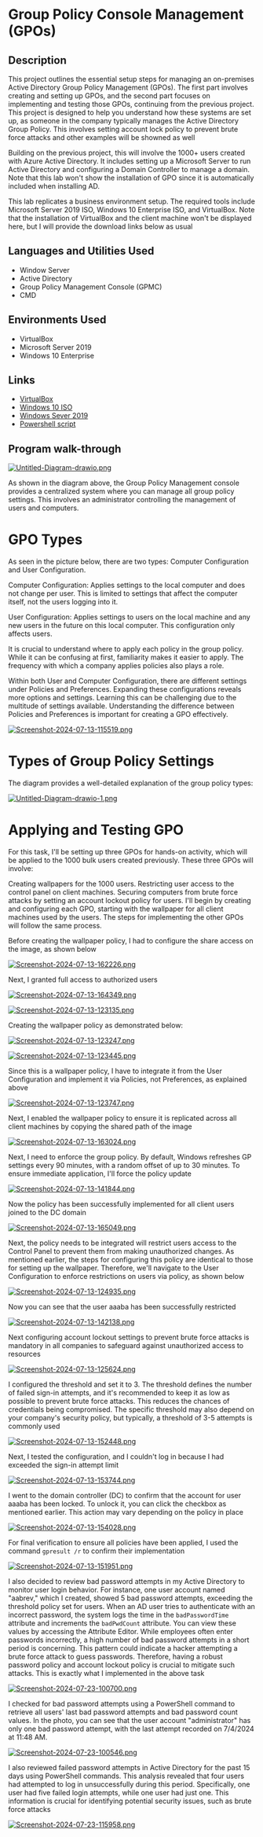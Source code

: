 # Group Policy Console Management (GPOs)
## Description
This project outlines the essential setup steps for managing an on-premises Active Directory Group Policy Management (GPOs). The first part involves creating and setting up GPOs, and the second part focuses on implementing and testing those GPOs, continuing from the previous project. This project is designed to help you understand how these systems are set up, as someone in the company typically manages the Active Directory Group Policy. This involves setting account lock policy to prevent brute force attacks and other examples will be showned as well

Building on the previous project, this will involve the 1000+ users created with Azure Active Directory. It includes setting up a Microsoft Server to run Active Directory and configuring a Domain Controller to manage a domain. Note that this lab won't show the installation of GPO since it is automatically included when installing AD.

This lab replicates a business environment setup. The required tools include Microsoft Server 2019 ISO, Windows 10 Enterprise ISO, and VirtualBox. Note that the installation of VirtualBox and the client machine won't be displayed here, but I will provide the download links below as usual
## Languages and Utilities Used
  + Window Server
  + Active Directory
  + Group Policy Management Console (GPMC)
  + CMD
## Environments Used
  + VirtualBox
  + Microsoft Server 2019
  + Windows 10 Enterprise
## Links
  + [VirtualBox](https://www.virtualbox.org/wiki/Downloads)
  + [Windows 10 ISO](https://www.microsoft.com/de-de/evalcenter/download-windows-10-enterprise/)
  + [Windows Sever 2019](https://www.microsoft.com/en-us/evalcenter/evaluate-windows-server-2019)
  + [Powershell script](https://techcommunity.microsoft.com/t5/itops-talk-blog/powershell-basics-how-to-force-azuread-connect-to-sync/ba-p/887043)
## Program walk-through

[![Untitled-Diagram-drawio.png](https://i.postimg.cc/zGVqZ8kZ/Untitled-Diagram-drawio.png)](https://postimg.cc/fVnGY4FB)

As shown in the diagram above, the Group Policy Management console provides a centralized system where you can manage all group policy settings. This involves an administrator controlling the management of users and computers.

# GPO Types

As seen in the picture below, there are two types: Computer Configuration and User Configuration.

Computer Configuration: Applies settings to the local computer and does not change per user. This is limited to settings that affect the computer itself, not the users logging into it.

User Configuration: Applies settings to users on the local machine and any new users in the future on this local computer. This configuration only affects users.

It is crucial to understand where to apply each policy in the group policy. While it can be confusing at first, familiarity makes it easier to apply. The frequency with which a company applies policies also plays a role.

Within both User and Computer Configuration, there are different settings under Policies and Preferences. Expanding these configurations reveals more options and settings. Learning this can be challenging due to the multitude of settings available. Understanding the difference between Policies and Preferences is important for creating a GPO effectively.

[![Screenshot-2024-07-13-115519.png](https://i.postimg.cc/s2jqdczB/Screenshot-2024-07-13-115519.png)](https://postimg.cc/18dJDDfP)

# Types of Group Policy Settings

The diagram provides a well-detailed explanation of the group policy types: 


[![Untitled-Diagram-drawio-1.png](https://i.postimg.cc/SxJYT02j/Untitled-Diagram-drawio-1.png)](https://postimg.cc/Hr1LnhtC)

# Applying and Testing GPO

For this task, I'll be setting up three GPOs for hands-on activity, which will be applied to the 1000 bulk users created previously. These three GPOs will involve:

Creating wallpapers for the 1000 users.
Restricting user access to the control panel on client machines.
Securing computers from brute force attacks by setting an account lockout policy for users.
I'll begin by creating and configuring each GPO, starting with the wallpaper for all client machines used by the users. The steps for implementing the other GPOs will follow the same process.

Before creating the wallpaper policy, I had to configure the share access on the image, as shown below

[![Screenshot-2024-07-13-162226.png](https://i.postimg.cc/KzL4CVTb/Screenshot-2024-07-13-162226.png)](https://postimg.cc/xJf0z6gp)

Next, I granted full access to authorized users

[![Screenshot-2024-07-13-164349.png](https://i.postimg.cc/VsqdRx1B/Screenshot-2024-07-13-164349.png)](https://postimg.cc/9zfmXNDr)

[![Screenshot-2024-07-13-123135.png](https://i.postimg.cc/yxkRtWvg/Screenshot-2024-07-13-123135.png)](https://postimg.cc/rR2zty6M)

Creating the wallpaper policy as demonstrated below:

[![Screenshot-2024-07-13-123247.png](https://i.postimg.cc/B6yb8pBb/Screenshot-2024-07-13-123247.png)](https://postimg.cc/r01M3Sb2)


[![Screenshot-2024-07-13-123445.png](https://i.postimg.cc/L8MD7KZ9/Screenshot-2024-07-13-123445.png)](https://postimg.cc/dL4GkfBp)

Since this is a wallpaper policy, I have to integrate it from the User Configuration and implement it via Policies, not Preferences, as explained above

[![Screenshot-2024-07-13-123747.png](https://i.postimg.cc/T3q0v7rr/Screenshot-2024-07-13-123747.png)](https://postimg.cc/yDxcFTpd)

Next, I enabled the wallpaper policy to ensure it is replicated across all client machines by copying the shared path of the image

[![Screenshot-2024-07-13-163024.png](https://i.postimg.cc/ZqwLCWsn/Screenshot-2024-07-13-163024.png)](https://postimg.cc/gw6h72Wb)

Next, I need to enforce the group policy. By default, Windows refreshes GP settings every 90 minutes, with a random offset of up to 30 minutes. To ensure immediate application, I'll force the policy update

[![Screenshot-2024-07-13-141844.png](https://i.postimg.cc/wMwtkNJR/Screenshot-2024-07-13-141844.png)](https://postimg.cc/kRtXJBT7)

Now the policy has been successfully implemented for all client users joined to the DC domain

[![Screenshot-2024-07-13-165049.png](https://i.postimg.cc/zf4Vt5Vp/Screenshot-2024-07-13-165049.png)](https://postimg.cc/Jycr0f3B)

Next, the policy needs to be integrated will restrict users access to the Control Panel to prevent them from making unauthorized changes. As mentioned earlier, the steps for configuring this policy are identical to those for setting up the wallpaper. Therefore, we'll navigate to the User Configuration to enforce restrictions on users via policy, as shown below

[![Screenshot-2024-07-13-124935.png](https://i.postimg.cc/x86QZy6Y/Screenshot-2024-07-13-124935.png)](https://postimg.cc/jnnBwNVk)

Now you can see that the user aaaba has been successfully restricted

[![Screenshot-2024-07-13-142138.png](https://i.postimg.cc/nrhbq9pW/Screenshot-2024-07-13-142138.png)](https://postimg.cc/xJh42CkG)

Next configuring account lockout settings to prevent brute force attacks is mandatory in all companies to safeguard against unauthorized access to resources

[![Screenshot-2024-07-13-125624.png](https://i.postimg.cc/4NFZbPKQ/Screenshot-2024-07-13-125624.png)](https://postimg.cc/CzDWwjsR)

I configured the threshold and set it to 3. The threshold defines the number of failed sign-in attempts, and it's recommended to keep it as low as possible to prevent brute force attacks. This reduces the chances of credentials being compromised. The specific threshold may also depend on your company's security policy, but typically, a threshold of 3-5 attempts is commonly used

[![Screenshot-2024-07-13-152448.png](https://i.postimg.cc/fRtsHdmn/Screenshot-2024-07-13-152448.png)](https://postimg.cc/CRg95zcm)

Next, I tested the configuration, and I couldn't log in because I had exceeded the sign-in attempt limit

[![Screenshot-2024-07-13-153744.png](https://i.postimg.cc/SxBhHKfX/Screenshot-2024-07-13-153744.png)](https://postimg.cc/PCQ9wTch)

I went to the domain controller (DC) to confirm that the account for user aaaba has been locked. To unlock it, you can click the checkbox as mentioned earlier. This action may vary depending on the policy in place

[![Screenshot-2024-07-13-154028.png](https://i.postimg.cc/bv1hPjmm/Screenshot-2024-07-13-154028.png)](https://postimg.cc/SXQ5LHF9)

For final verification to ensure all policies have been applied, I used the command `gpresult /r` to confirm their implementation

[![Screenshot-2024-07-13-151951.png](https://i.postimg.cc/B6G1Z44b/Screenshot-2024-07-13-151951.png)](https://postimg.cc/Z9VqVk9z)

I also decided to review bad password attempts in my Active Directory to monitor user login behavior. For instance, one user account named "aabrev," which I created, showed 5 bad password attempts, exceeding the threshold policy set for users. When an AD user tries to authenticate with an incorrect password, the system logs the time in the `badPasswordTime` attribute and increments the `badPwdCount` attribute. You can view these values by accessing the Attribute Editor. While employees often enter passwords incorrectly, a high number of bad password attempts in a short period is concerning. This pattern could indicate a hacker attempting a brute force attack to guess passwords. Therefore, having a robust password policy and account lockout policy is crucial to mitigate such attacks. This is exactly what I implemented in the above task

[![Screenshot-2024-07-23-100700.png](https://i.postimg.cc/K84hkrhW/Screenshot-2024-07-23-100700.png)](https://postimg.cc/ts0M86Td)

I checked for bad password attempts using a PowerShell command to retrieve all users' last bad password attempts and bad password count values. In the photo, you can see that the user account "administrator" has only one bad password attempt, with the last attempt recorded on 7/4/2024 at 11:48 AM.

[![Screenshot-2024-07-23-100546.png](https://i.postimg.cc/gktkT0Yf/Screenshot-2024-07-23-100546.png)](https://postimg.cc/0bms6PKf)

I also reviewed failed password attempts in Active Directory for the past 15 days using PowerShell commands. This analysis revealed that four users had attempted to log in unsuccessfully during this period. Specifically, one user had five failed login attempts, while one user had just one. This information is crucial for identifying potential security issues, such as brute force attacks

[![Screenshot-2024-07-23-115958.png](https://i.postimg.cc/Ss8fZKw4/Screenshot-2024-07-23-115958.png)](https://postimg.cc/YGrF0trD)

